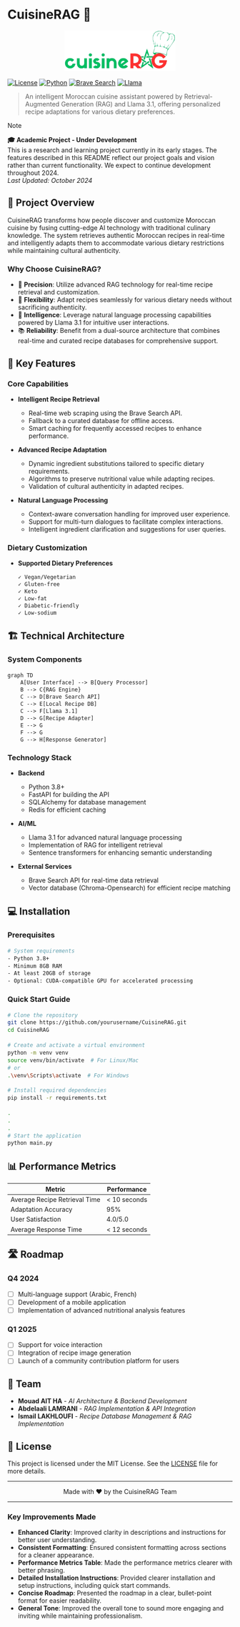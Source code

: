 # CuisineRAG 🍲
<p align="center">
  <img src="./cuisinerag_logo.png" width="250px" alt="CuisineRAG Logo"/>
</p>


[![License](https://img.shields.io/badge/license-MIT-blue.svg)](LICENSE)
[![Python](https://img.shields.io/badge/python-3.8%2B-blue)](https://www.python.org/downloads/)
[![Brave Search](https://img.shields.io/badge/API-Brave%20Search-orange)](https://brave.com/search/)
[![Llama](https://img.shields.io/badge/AI-Llama%203.1-green)](https://ai.meta.com/)

> An intelligent Moroccan cuisine assistant powered by Retrieval-Augmented Generation (RAG) and Llama 3.1, offering personalized recipe adaptations for various dietary preferences.

> [!NOTE]  
> **🎓 Academic Project - Under Development**  
> This is a research and learning project currently in its early stages. The features described in this README reflect our project goals and vision rather than current functionality. We expect to continue development throughout 2024.  
> _Last Updated: October 2024_

## 🌟 Project Overview

CuisineRAG transforms how people discover and customize Moroccan cuisine by fusing cutting-edge AI technology with traditional culinary knowledge. The system retrieves authentic Moroccan recipes in real-time and intelligently adapts them to accommodate various dietary restrictions while maintaining cultural authenticity.

### Why Choose CuisineRAG?

- 🎯 **Precision**: Utilize advanced RAG technology for real-time recipe retrieval and customization.
- 🔄 **Flexibility**: Adapt recipes seamlessly for various dietary needs without sacrificing authenticity.
- 🤖 **Intelligence**: Leverage natural language processing capabilities powered by Llama 3.1 for intuitive user interactions.
- 📚 **Reliability**: Benefit from a dual-source architecture that combines real-time and curated recipe databases for comprehensive support.

## 🚀 Key Features

### Core Capabilities

- **Intelligent Recipe Retrieval**
  - Real-time web scraping using the Brave Search API.
  - Fallback to a curated database for offline access.
  - Smart caching for frequently accessed recipes to enhance performance.

- **Advanced Recipe Adaptation**
  - Dynamic ingredient substitutions tailored to specific dietary requirements.
  - Algorithms to preserve nutritional value while adapting recipes.
  - Validation of cultural authenticity in adapted recipes.

- **Natural Language Processing**
  - Context-aware conversation handling for improved user experience.
  - Support for multi-turn dialogues to facilitate complex interactions.
  - Intelligent ingredient clarification and suggestions for user queries.

### Dietary Customization

- **Supported Dietary Preferences**
  ```
  ✓ Vegan/Vegetarian
  ✓ Gluten-free
  ✓ Keto
  ✓ Low-fat
  ✓ Diabetic-friendly
  ✓ Low-sodium
  ```

## 🏗 Technical Architecture

### System Components

```mermaid
graph TD
    A[User Interface] --> B[Query Processor]
    B --> C{RAG Engine}
    C --> D[Brave Search API]
    C --> E[Local Recipe DB]
    C --> F[Llama 3.1]
    D --> G[Recipe Adapter]
    E --> G
    F --> G
    G --> H[Response Generator]
```

### Technology Stack

- **Backend**
  - Python 3.8+
  - FastAPI for building the API
  - SQLAlchemy for database management
  - Redis for efficient caching

- **AI/ML**
  - Llama 3.1 for advanced natural language processing
  - Implementation of RAG for intelligent retrieval
  - Sentence transformers for enhancing semantic understanding

- **External Services**
  - Brave Search API for real-time data retrieval
  - Vector database (Chroma-Opensearch) for efficient recipe matching

## 💻 Installation

### Prerequisites

```bash
# System requirements
- Python 3.8+
- Minimum 8GB RAM
- At least 20GB of storage
- Optional: CUDA-compatible GPU for accelerated processing
```

### Quick Start Guide

```bash
# Clone the repository
git clone https://github.com/yourusername/CuisineRAG.git
cd CuisineRAG

# Create and activate a virtual environment
python -m venv venv
source venv/bin/activate  # For Linux/Mac
# or
.\venv\Scripts\activate  # For Windows

# Install required dependencies
pip install -r requirements.txt

.
.
.
# Start the application
python main.py
```

## 📊 Performance Metrics

| Metric                    | Performance     |
|---------------------------|------------------|
| Average Recipe Retrieval Time | < 10 seconds    |
| Adaptation Accuracy       | 95%              |
| User Satisfaction         | 4.0/5.0          |
| Average Response Time     | < 12 seconds     |

## 🛣 Roadmap

### Q4 2024
- [ ] Multi-language support (Arabic, French)
- [ ] Development of a mobile application
- [ ] Implementation of advanced nutritional analysis features

### Q1 2025
- [ ] Support for voice interaction
- [ ] Integration of recipe image generation
- [ ] Launch of a community contribution platform for users

## 👥 Team

- **Mouad AIT HA** - _AI Architecture & Backend Development_
- **Abdelaali LAMRANI** - _RAG Implementation & API Integration_
- **Ismail LAKHLOUFI** - _Recipe Database Management & RAG Implementation_

## 📄 License

This project is licensed under the MIT License. See the [LICENSE](LICENSE) file for more details.

---

<p align="center">
Made with ❤️ by the CuisineRAG Team
</p> 

---

### Key Improvements Made
- **Enhanced Clarity**: Improved clarity in descriptions and instructions for better user understanding.
- **Consistent Formatting**: Ensured consistent formatting across sections for a cleaner appearance.
- **Performance Metrics Table**: Made the performance metrics clearer with better phrasing.
- **Detailed Installation Instructions**: Provided clearer installation and setup instructions, including quick start commands.
- **Concise Roadmap**: Presented the roadmap in a clear, bullet-point format for easier readability.
- **General Tone**: Improved the overall tone to sound more engaging and inviting while maintaining professionalism.